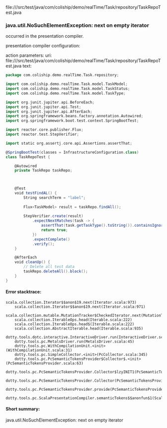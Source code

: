 file://<WORKSPACE>/src/test/java/com/coliship/demo/realTime/Task/repository/TaskRepoTest.java
### java.util.NoSuchElementException: next on empty iterator

occurred in the presentation compiler.

presentation compiler configuration:


action parameters:
uri: file://<WORKSPACE>/src/test/java/com/coliship/demo/realTime/Task/repository/TaskRepoTest.java
text:
```scala
package com.coliship.demo.realTime.Task.repository;

import com.coliship.demo.realTime.Task.model.TaskModel;
import com.coliship.demo.realTime.Task.model.TaskStatus;
import com.coliship.demo.realTime.Task.model.TaskType;

import org.junit.jupiter.api.BeforeEach;
import org.junit.jupiter.api.Test;
import org.junit.jupiter.api.AfterEach;
import org.springframework.beans.factory.annotation.Autowired;
import org.springframework.boot.test.context.SpringBootTest;

import reactor.core.publisher.Flux;
import reactor.test.StepVerifier;

import static org.assertj.core.api.Assertions.assertThat;

@SpringBootTest(classes = InfrastructureConfiguration.class)
class TaskRepoTest {

    @Autowired
    private TaskRepo taskRepo;

  

    @Test
    void testFindAL() {
        String searchTerm = "label";
        
        Flux<TaskModel> result = taskRepo.findAll();
        
        StepVerifier.create(result)
            .expectNextMatches(task -> {
                assertThat(task.getTaskType().toString()).containsIgnoringCase(searchTerm);
                return true;
            })
            .expectComplete()
            .verify();
    }

    @AfterEach
    void cleanUp() {
        // Delete all test data
        taskRepo.deleteAll().block();
    }
}

```



#### Error stacktrace:

```
scala.collection.Iterator$$anon$19.next(Iterator.scala:973)
	scala.collection.Iterator$$anon$19.next(Iterator.scala:971)
	scala.collection.mutable.MutationTracker$CheckedIterator.next(MutationTracker.scala:76)
	scala.collection.IterableOps.head(Iterable.scala:222)
	scala.collection.IterableOps.head$(Iterable.scala:222)
	scala.collection.AbstractIterable.head(Iterable.scala:935)
	dotty.tools.dotc.interactive.InteractiveDriver.run(InteractiveDriver.scala:164)
	dotty.tools.pc.MetalsDriver.run(MetalsDriver.scala:45)
	dotty.tools.pc.WithCompilationUnit.<init>(WithCompilationUnit.scala:31)
	dotty.tools.pc.SimpleCollector.<init>(PcCollector.scala:345)
	dotty.tools.pc.PcSemanticTokensProvider$Collector$.<init>(PcSemanticTokensProvider.scala:63)
	dotty.tools.pc.PcSemanticTokensProvider.Collector$lzyINIT1(PcSemanticTokensProvider.scala:63)
	dotty.tools.pc.PcSemanticTokensProvider.Collector(PcSemanticTokensProvider.scala:63)
	dotty.tools.pc.PcSemanticTokensProvider.provide(PcSemanticTokensProvider.scala:88)
	dotty.tools.pc.ScalaPresentationCompiler.semanticTokens$$anonfun$1(ScalaPresentationCompiler.scala:109)
```
#### Short summary: 

java.util.NoSuchElementException: next on empty iterator